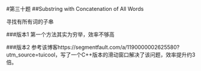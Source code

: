 #第三十题
##Substring with Concatenation of All Words

寻找有所有词的子串

###版本1
第一个方法其实为穷举，效率不够高

###版本2
参考该博客https://segmentfault.com/a/1190000002625580?utm_source=tuicool，写了一个C++版本的滑动窗口解决了该问题，效率提升约3倍。